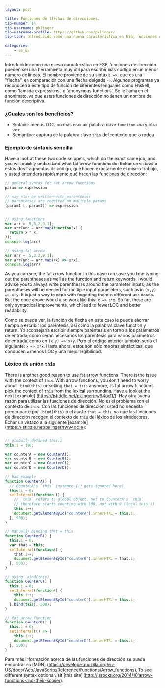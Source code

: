 ```yaml
---
layout: post

title: Funciones de flechas de direcciones.
tip-number: 14
tip-username: pklinger
tip-username-profile: https://github.com/pklinger/
tip-tldr: Introducido como una nueva característica en ES6, funciones de dirección pueden ser una herramienta muy útil para escribir más código en un menor número de líneas

categories:
    - es_ES
---
```


Introducido como una nueva característica en ES6, funciones de dirección pueden ser una herramienta muy útil para escribir más código en un menor número de líneas. El nombre proviene de su sintaxis, `=>`, que es una "flecha", en comparación con una flecha delgada `->`. Algunos programas ya reconocen a este tipo de función de diferentes lenguajes como Haskell, como 'lambda expressions', o 'anonymous functions'. Se le llama en el anonimato, ya que estas funciones de dirección no tienen un nombre de función descriptiva.

### ¿Cuales son los beneficios?
* Sintaxis: menos LOC; no más escribir palabra clave `function` una y otra vez
* Semántica: captura de la palabra clave `this` del contexto que lo rodea

### Ejemplo de sintaxis sencilla
Have a look at these two code snippets, which do the exact same job, and you will quickly understand what fat arrow functions do:
Echar un vistazo a estos dos fragmentos de código, que hacen exactamente el mismo trabajo, y usted entenderá rápidamente qué hacen las funciones de dirección:

```javascript
// general syntax for fat arrow functions
param => expression

// may also be written with parentheses
// parentheses are required on multiple params
(param1 [, param2]) => expression


// using functions
var arr = [5,3,2,9,1];
var arrFunc = arr.map(function(x) {
  return x * x;
});
console.log(arr)

// using fat arrow
var arr = [5,3,2,9,1];
var arrFunc = arr.map((x) => x*x);
console.log(arr)
```

As you can see, the fat arrow function in this case can save you time typing out the parentheses as well as the function and return keywords. I would advise you to always write parentheses around the parameter inputs, as the parentheses will be needed for multiple input parameters, such as in `(x,y) => x+y`. It is just a way to cope with forgetting them in different use cases. But the code above would also work like this: `x => x*x`. So far, these are only syntactical improvements, which lead to fewer LOC and better readability.

Como se puede ver, la función de flecha en este caso le puede ahorrar tiempo a escribir los paréntesis, así como la palabras clave function y return. Yo aconsejaría escribir siempre paréntesis en torno a los parámetros de entrada, como serán necesarios los paréntesis para varios parámetros de entrada, como en `(x,y) => x+y`. Pero el código anterior también sería el siguiente: `x => x*x`. Hasta ahora, estos son sólo mejoras sintácticas, que conducen a menos LOC y una mejor legibilidad.

### Léxico de unión `this`

There is another good reason to use fat arrow functions. There is the issue with the context of `this`. With arrow functions, you don't need to worry about `.bind(this)` or setting `that = this` anymore, as fat arrow functions pick the context of `this` from the lexical surrounding. Have a look at the next [example] (https://jsfiddle.net/pklinger/rw94oc11/):
Hay otra buena razón para utilizar las funciones de dirección. No es el problema con el contexto de `this`. Con las funciones de dirección, usted no necesita preocuparse por `.bind(this)` o el ajuste `that = this`, ya que las funciones de dirección recogen el contexto de `this` del léxico de los alrededores. Echar un vistazo a la siguiente [example] (https://jsfiddle.net/pklinger/rw94oc11/):

```javascript

// globally defined this.i
this.i = 100;

var counterA = new CounterA();
var counterB = new CounterB();
var counterC = new CounterC();
var counterD = new CounterD();

// bad example
function CounterA() {
  // CounterA's `this` instance (!! gets ignored here)
  this.i = 0;
  setInterval(function () {
    // `this` refers to global object, not to CounterA's `this`
    // therefore starts counting with 100, not with 0 (local this.i)
    this.i++;
    document.getElementById("counterA").innerHTML = this.i;
  }, 500);
}

// manually binding that = this
function CounterB() {
  this.i = 0;
  var that = this;
  setInterval(function() {
    that.i++;
    document.getElementById("counterB").innerHTML = that.i;
  }, 500);
}

// using .bind(this)
function CounterC() {
  this.i = 0;
  setInterval(function() {
    this.i++;
    document.getElementById("counterC").innerHTML = this.i;
  }.bind(this), 500);
}

// fat arrow function
function CounterD() {
  this.i = 0;
  setInterval(() => {
    this.i++;
    document.getElementById("counterD").innerHTML = this.i;
  }, 500);
}
```

Para más información acerca de las funciones de dirección se puede encontrar en [MDN] (https://developer.mozilla.org/en-US/docs/Web/JavaScript/Reference/Functions/Arrow_functions). To see different syntax options visit [this site] (http://jsrocks.org/2014/10/arrow-functions-and-their-scope/).